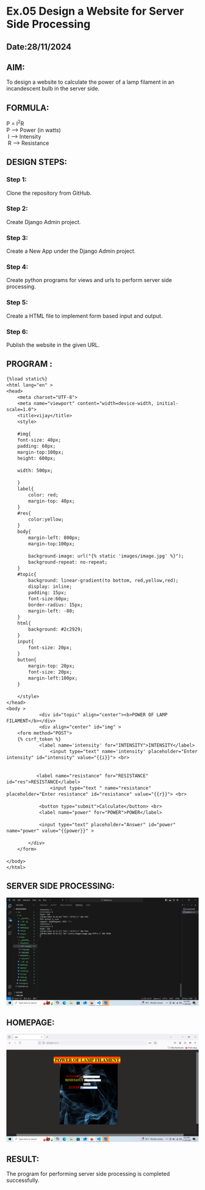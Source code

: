 # Ex.05 Design a Website for Server Side Processing
## Date:28/11/2024

## AIM:
 To design a website to calculate the power of a lamp filament in an incandescent bulb in the server side. 


## FORMULA:
P = I<sup>2</sup>R
<br> P --> Power (in watts)
<br> I --> Intensity
<br> R --> Resistance

## DESIGN STEPS:

### Step 1:
Clone the repository from GitHub.

### Step 2:
Create Django Admin project.

### Step 3:
Create a New App under the Django Admin project.

### Step 4:
Create python programs for views and urls to perform server side processing.

### Step 5:
Create a HTML file to implement form based input and output.

### Step 6:
Publish the website in the given URL.

## PROGRAM :
```
{%load static%}
<html lang="en" >
<head>
    <meta charset="UTF-8">
    <meta name="viewport" content="width=device-width, initial-scale=1.0">
    <title>vijay</title>
    <style>

    #img{
    font-size: 40px;
    padding: 60px;
    margin-top:100px;
    height: 600px;
    
    width: 500px;
    
    }
    label{
        color: red;
        margin-top: 40px;
    }
    #res{
        color:yellow;
    }
    body{
        margin-left: 800px;
        margin-top:100px;
        
        background-image: url("{% static 'images/image.jpg' %}");
        background-repeat: no-repeat;
    }
    #topic{
        background: linear-gradient(to bottom, red,yellow,red);
        display: inline;
        padding: 15px;
        font-size:60px;
        border-radius: 15px;
        margin-left: -80;
    }
    html{
        background: #2c2929;
    }
    input{
        font-size: 20px;
    }
    button{
        margin-top: 20px;
        font-size: 20px;
        margin-left:100px;
    }
    
    </style>
</head>
<body >
            <div id="topic" align="center"><b>POWER OF LAMP FILAMENT</b></div>
            <div align="center" id="img" >
    <form method="POST">
    {% csrf_token %}
            <label name='intensity' for="INTENSITY">INTENSITY</label>
                <input type="text" name='intensity' placeholder="Enter intensity" id="intensity" value="{{i}}"> <br>
        
             
           <label name="resistance" for="RESISTANCE" id="res">RESISTANCE</label>
                <input type="text " name="resistance" placeholder="Enter resistance" id="resistance" value="{{r}}"> <br>
         
            <button type="submit">Calculate</button> <br>
            <label name="power" for="POWER">POWER</label>

            <input type="text" placeholder="Answer" id="power" name="power" value="{{power}}" >
            
        </div>
    </form>

</body>
</html>
```

## SERVER SIDE PROCESSING:
![alt text](<Screenshot (45).png>)

## HOMEPAGE:
![alt text](<Screenshot (46).png>)

## RESULT:
The program for performing server side processing is completed successfully.
